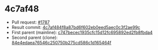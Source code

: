 # 4c7af48
- Pull request: [#1787](https://github.com/MarlinFirmware/Marlin/pull/1787)
- Result commit: [4c7af484f8a87bd6f602eb0eed5aec0c3f2ae99c](https://github.com/MarlinFirmware/Marlin/commit/4c7af484f8a87bd6f602eb0eed5aec0c3f2ae99c)
- First parent (mainline): [c747becec1935cfc15d12fc695892ed2fb8fbda4](https://github.com/MarlinFirmware/Marlin/commit/c747becec1935cfc15d12fc695892ed2fb8fbda4)
- Second parent (clone): [84e4edaea76546c250750b275cd586c1d165464f](https://github.com/MarlinFirmware/Marlin/commit/84e4edaea76546c250750b275cd586c1d165464f)
